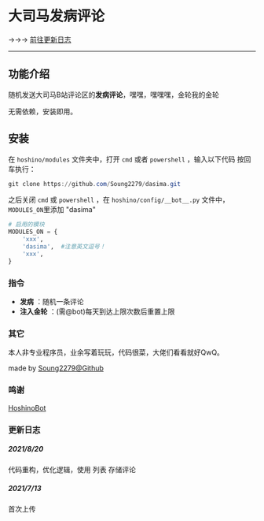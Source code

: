 # 大司马发病评论

→→→ [前往更新日志](#更新日志)

*****

## 功能介绍

随机发送大司马B站评论区的**发病评论**，嘿嘿，嘿嘿嘿，金轮我的金轮

无需依赖，安装即用。

## 安装

在 ``hoshino/modules`` 文件夹中，打开 ``cmd`` 或者 ``powershell`` ，输入以下代码 按回车执行：

```powershell
git clone https://github.com/Soung2279/dasima.git
```

之后关闭 ``cmd`` 或 ``powershell`` ，在 ``hoshino/config/__bot__.py`` 文件中， ``MODULES_ON``里添加 "dasima"
```python
# 启用的模块
MODULES_ON = {
    'xxx',
    'dasima',  #注意英文逗号！
    'xxx',
}
```

### 指令

- **发病**  ：随机一条评论
- **注入金轮**  ：(需@bot)每天到达上限次数后重置上限

### 其它

本人非专业程序员，业余写着玩玩，代码很菜，大佬们看看就好QwQ。

made by [Soung2279@Github](https://github.com/Soung2279/)

### 鸣谢

[HoshinoBot](https://github.com/Ice-Cirno/HoshinoBot)

### 更新日志

##### 2021/8/20

代码重构，优化逻辑，使用 列表 存储评论

##### 2021/7/13

首次上传

